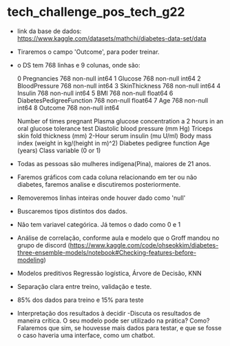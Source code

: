 # tech_challenge_pos_tech_g22

- link da base de dados: https://www.kaggle.com/datasets/mathchi/diabetes-data-set/data

- Tiraremos o campo 'Outcome', para poder treinar.
- o DS tem 768 linhas e 9 colunas, onde são:

     0   Pregnancies               768 non-null    int64
     1   Glucose                   768 non-null    int64
     2   BloodPressure             768 non-null    int64
     3   SkinThickness             768 non-null    int64
     4   Insulin                   768 non-null    int64
     5   BMI                       768 non-null    float64
     6   DiabetesPedigreeFunction  768 non-null    float64
     7   Age                       768 non-null    int64
     8   Outcome                   768 non-null    int64

    Number of times pregnant
    Plasma glucose concentration a 2 hours in an oral glucose tolerance test
    Diastolic blood pressure (mm Hg)
    Triceps skin fold thickness (mm)
    2-Hour serum insulin (mu U/ml)
    Body mass index (weight in kg/(height in m)^2)
    Diabetes pedigree function
    Age (years)
    Class variable (0 or 1)

- Todas as pessoas são mulheres indígena(Pina), maiores de 21 anos.
- Faremos gráficos com cada coluna relacionando em ter ou não diabetes, faremos analise e discutiremos posteriormente.
- Removeremos linhas inteiras onde houver dado como 'null'
- Buscaremos tipos distintos dos dados.
- Não tem variavel categórica. Já temos o dado como 0 e 1
- Análise de correlação, conforme aula e modelo que o Groff mandou no grupo de discord (https://www.kaggle.com/code/ohseokkim/diabetes-three-ensemble-models/notebook#Checking-features-before-modeling)
- Modelos preditivos Regressão logística, Árvore de Decisão, KNN
- Separação clara entre treino, validação e teste.

- 85% dos dados para treino e 15% para teste
- Interpretação dos resultados à decidir
-Discuta os resultados de maneira crítica. O seu modelo pode ser utilizado na prática? Como?  Falaremos que sim, se houvesse mais dados para testar, e que se fosse o caso haveria uma interface, como um chatbot.

